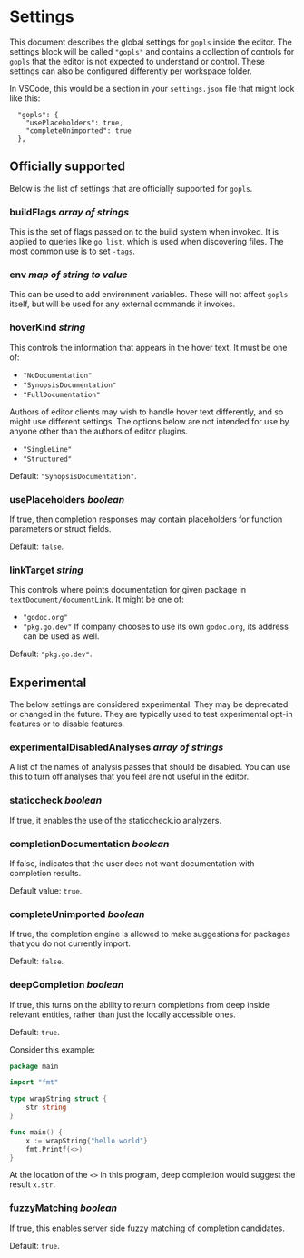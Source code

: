 # Settings

<!--TODO: Generate this file from the documentation in golang/org/x/tools/internal/lsp/source/options.go.-->

This document describes the global settings for `gopls` inside the editor. The settings block will be called `"gopls"` and contains a collection of controls for `gopls` that the editor is not expected to understand or control. These settings can also be configured differently per workspace folder.

In VSCode, this would be a section in your `settings.json` file that might look like this:

```json5
  "gopls": {
    "usePlaceholders": true,
    "completeUnimported": true
  },
```

## Officially supported

Below is the list of settings that are officially supported for `gopls`.

### **buildFlags** *array of strings*

This is the set of flags passed on to the build system when invoked. It is applied to queries like `go list`, which is used when discovering files. The most common use is to set `-tags`.

### **env** *map of string to value*

This can be used to add environment variables. These will not affect `gopls` itself, but will be used for any external commands it invokes.

### **hoverKind** *string*

This controls the information that appears in the hover text.
It must be one of:
* `"NoDocumentation"`
* `"SynopsisDocumentation"`
* `"FullDocumentation"`

Authors of editor clients may wish to handle hover text differently, and so might use different settings. The options below are not intended for use by anyone other than the authors of editor plugins.

* `"SingleLine"`
* `"Structured"`

Default: `"SynopsisDocumentation"`.

### **usePlaceholders** *boolean*

If true, then completion responses may contain placeholders for function parameters or struct fields.

Default: `false`.

### **linkTarget** *string*

This controls where points documentation for given package in `textDocument/documentLink`.
It might be one of:
* `"godoc.org"`   
* `"pkg.go.dev"`
If company chooses to use its own `godoc.org`, its address can be used as well.

Default: `"pkg.go.dev"`.

## Experimental

The below settings are considered experimental. They may be deprecated or changed in the future. They are typically used to test experimental opt-in features or to disable features.

### **experimentalDisabledAnalyses** *array of strings*

A list of the names of analysis passes that should be disabled. You can use this to turn off analyses that you feel are not useful in the editor.

### **staticcheck** *boolean*

If true, it enables the use of the staticcheck.io analyzers.

### **completionDocumentation** *boolean*

If false, indicates that the user does not want documentation with completion results.

Default value: `true`.

### **completeUnimported** *boolean*

If true, the completion engine is allowed to make suggestions for packages that you do not currently import.

Default: `false`.

### **deepCompletion** *boolean*

If true, this turns on the ability to return completions from deep inside relevant entities, rather than just the locally accessible ones.

Default: `true`.

Consider this example:

```go
package main

import "fmt"

type wrapString struct {
    str string
}

func main() {
    x := wrapString{"hello world"}
    fmt.Printf(<>)
}
```

At the location of the `<>` in this program, deep completion would suggest the result `x.str`.

### **fuzzyMatching** *boolean*

If true, this enables server side fuzzy matching of completion candidates.

Default: `true`.
